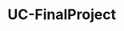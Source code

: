 # UC-FinalProject

<!-- accept cookies pop up -->

<!-- search box -->

<!-- shopping cart
https://youtu.be/YeFzkC2awTM
-->
<!-- checkout page -->

<!-- preloader

https://youtu.be/fJ5Tmkvzgpk
https://youtu.be/Kb8PG8b-dek nice :)
 -->

